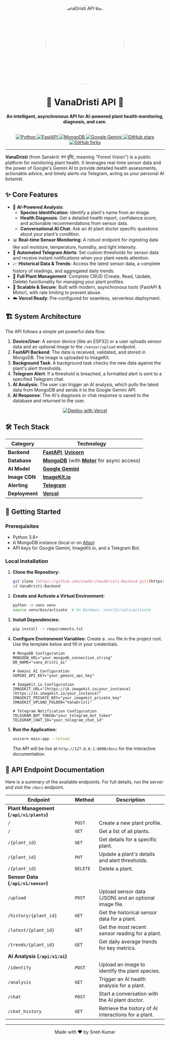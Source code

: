 <div align="center">
  <br />
  <img src="https://ik.imagekit.io/vanadristi/VanaDristi.jpeg" 
     alt="VanaDristi API Banner" 
     width="250px" 
     style="border-radius: 50%;">
  <br />
  <h1>🌿 VanaDristi API 🌿</h1>
  <p>
    <b>An intelligent, asynchronous API for AI-powered plant health monitoring, diagnosis, and care.</b>
  </p>
  <br />

  <a href="https://github.com/snehkr/VanaDristi-Backend">
    <img src="https://img.shields.io/badge/Python-3776AB?style=for-the-badge&logo=python&logoColor=white" alt="Python">
  </a>
  <a href="https://fastapi.tiangolo.com/">
    <img src="https://img.shields.io/badge/FastAPI-005571?style=for-the-badge&logo=fastapi" alt="FastAPI">
  </a>
  <a href="https://www.mongodb.com/">
    <img src="https://img.shields.io/badge/MongoDB-4EA94B?style=for-the-badge&logo=mongodb&logoColor=white" alt="MongoDB">
  </a>
  <a href="https://ai.google.dev/">
    <img src="https://img.shields.io/badge/Google%20Gemini-4285F4?style=for-the-badge&logo=google&logoColor=white" alt="Google Gemini">
  </a>
  <a href="https://github.com/snehkr/VanaDristi-Backend/stargazers">
    <img src="https://img.shields.io/github/stars/snehkr/VanaDristi-Backend?style=for-the-badge&color=ffd000" alt="GitHub stars">
  </a>
  <a href="https://github.com/snehkr/VanaDristi-Backend/network/members">
    <img src="https://img.shields.io/github/forks/snehkr/VanaDristi-Backend?style=for-the-badge&color=blueviolet" alt="GitHub forks">
  </a>

</div>

---

**VanaDristi** (from Sanskrit: वन दृष्टि, meaning "Forest Vision") is a public platform for monitoring plant health. It leverages real-time sensor data and the power of Google's Gemini AI to provide detailed health assessments, actionable advice, and timely alerts via Telegram, acting as your personal AI botanist.

## ✨ Core Features

- 🤖 **AI-Powered Analysis**:
  - **Species Identification**: Identify a plant's name from an image.
  - **Health Diagnosis**: Get a detailed health report, confidence score, and actionable recommendations from sensor data.
  - **Conversational AI Chat**: Ask an AI plant doctor specific questions about your plant's condition.
- 📊 **Real-time Sensor Monitoring**: A robust endpoint for ingesting data like soil moisture, temperature, humidity, and light intensity.
- 🔔 **Automated Telegram Alerts**: Set custom thresholds for sensor data and receive instant notifications when your plant needs attention.
- 📈 **Historical Data & Trends**: Access the latest sensor data, a complete history of readings, and aggregated daily trends.
- 🌱 **Full Plant Management**: Complete CRUD (Create, Read, Update, Delete) functionality for managing your plant profiles.
- 🚀 **Scalable & Secure**: Built with modern, asynchronous tools (FastAPI & Motor), with rate limiting to prevent abuse.
- ☁️ **Vercel Ready**: Pre-configured for seamless, serverless deployment.

## 🏗️ System Architecture

The API follows a simple yet powerful data flow:

1.  **Device/User**: A sensor device (like an ESP32) or a user uploads sensor data and an optional image to the `/sensor/upload` endpoint.
2.  **FastAPI Backend**: The data is received, validated, and stored in MongoDB. The image is uploaded to ImageKit.
3.  **Background Task**: A background task checks the new data against the plant's alert thresholds.
4.  **Telegram Alert**: If a threshold is breached, a formatted alert is sent to a specified Telegram chat.
5.  **AI Analysis**: The user can trigger an AI analysis, which pulls the latest data from MongoDB and sends it to the Google Gemini API.
6.  **AI Response**: The AI's diagnosis or chat response is saved to the database and returned to the user.

<div align="center">

[![Deploy with Vercel](https://vercel.com/button)](https://vercel.com/new/clone?repository-url=https%3A%2F%2Fgithub.com%2Fsnehkr%2FVanaDristi-Backend)

</div>

## 🛠️ Tech Stack

| Category       | Technology                                                                                                           |
| -------------- | -------------------------------------------------------------------------------------------------------------------- |
| **Backend**    | [**FastAPI**](https://fastapi.tiangolo.com/), [**Uvicorn**](https://www.uvicorn.org/)                                |
| **Database**   | [**MongoDB**](https://www.mongodb.com/) (with [**Motor**](https://motor.readthedocs.io/en/stable/) for async access) |
| **AI Model**   | [**Google Gemini**](https://ai.google.dev/)                                                                          |
| **Image CDN**  | [**ImageKit.io**](https://imagekit.io/)                                                                              |
| **Alerting**   | [**Telegram**](https://telegram.org/)                                                                                |
| **Deployment** | [**Vercel**](https://vercel.com/)                                                                                    |

## 🚀 Getting Started

### Prerequisites

- Python 3.8+
- A MongoDB instance (local or on [Atlas](https://www.mongodb.com/cloud/atlas))
- API keys for Google Gemini, ImageKit.io, and a Telegram Bot.

### Local Installation

1.  **Clone the Repository:**

    ```bash
    git clone [https://github.com/snehkr/VanaDristi-Backend.git](https://github.com/snehkr/VanaDristi-Backend.git)
    cd VanaDristi-Backend
    ```

2.  **Create and Activate a Virtual Environment:**

    ```bash
    python -m venv venv
    source venv/bin/activate  # On Windows: venv\Scripts\activate
    ```

3.  **Install Dependencies:**

    ```bash
    pip install -r requirements.txt
    ```

4.  **Configure Environment Variables:**
    Create a `.env` file in the project root. Use the template below and fill in your credentials.

    ```env
    # MongoDB Configuration
    MONGODB_URL="your_mongodb_connection_string"
    DB_NAME="vana_dristi_ai"

    # Gemini AI Configuration
    GEMINI_API_KEY="your_gemini_api_key"

    # ImageKit.io Configuration
    IMAGEKIT_URL="[https://ik.imagekit.io/your_instance](https://ik.imagekit.io/your_instance)"
    IMAGEKIT_PRIVATE_KEY="your_imagekit_private_key"
    IMAGEKIT_UPLOAD_FOLDER="VanaDristi"

    # Telegram Notification Configuration
    TELEGRAM_BOT_TOKEN="your_telegram_bot_token"
    TELEGRAM_CHAT_ID="your_telegram_chat_id"
    ```

5.  **Run the Application:**
    ```bash
    uvicorn main:app --reload
    ```
    The API will be live at `http://127.0.0.1:8000/docs` for the interactive documentation.

## 📖 API Endpoint Documentation

Here is a summary of the available endpoints. For full details, run the server and visit the `/docs` endpoint.

| Endpoint                                | Method   | Description                                           |
| --------------------------------------- | -------- | ----------------------------------------------------- |
| **Plant Management (`/api/v1/plants`)** |          |                                                       |
| `/`                                     | `POST`   | Create a new plant profile.                           |
| `/`                                     | `GET`    | Get a list of all plants.                             |
| `/{plant_id}`                           | `GET`    | Get details for a specific plant.                     |
| `/{plant_id}`                           | `PUT`    | Update a plant's details and alert thresholds.        |
| `/{plant_id}`                           | `DELETE` | Delete a plant.                                       |
| **Sensor Data (`/api/v1/sensor`)**      |          |                                                       |
| `/upload`                               | `POST`   | Upload sensor data (JSON) and an optional image file. |
| `/history/{plant_id}`                   | `GET`    | Get the historical sensor data for a plant.           |
| `/latest/{plant_id}`                    | `GET`    | Get the most recent sensor reading for a plant.       |
| `/trends/{plant_id}`                    | `GET`    | Get daily average trends for key metrics.             |
| **AI Analysis (`/api/v1/ai`)**          |          |                                                       |
| `/identify`                             | `POST`   | Upload an image to identify the plant species.        |
| `/analysis`                             | `GET`    | Trigger an AI health analysis for a plant.            |
| `/chat`                                 | `POST`   | Start a conversation with the AI plant doctor.        |
| `/chat_history`                         | `GET`    | Retrieve the history of AI interactions for a plant.  |

---

<div align="center">
  Made with ❤️ by Sneh Kumar
</div>
